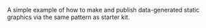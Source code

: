 A simple example of how to make and publish data-generated static graphics via the same pattern as starter kit.
